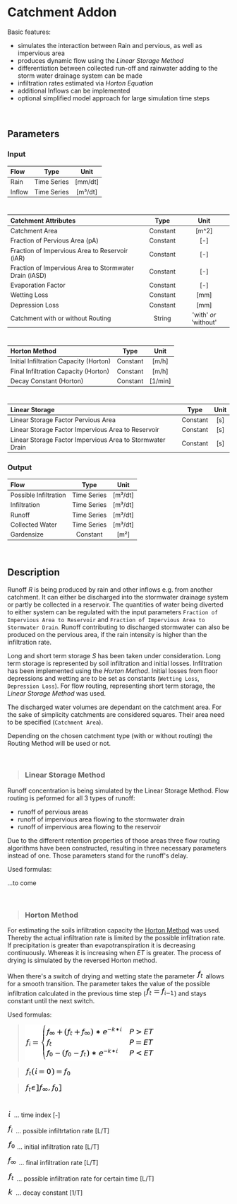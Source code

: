 # Catchment Addon

Basic features:

 - simulates the interaction between Rain and pervious, as well as impervious area
 - produces dynamic flow using the _Linear Storage Method_
 - differentiation between collected run-off and rainwater adding to the storm water drainage system can be made
 - infiltration rates estimated via _Horton Equation_
 - additional Inflows can be implemented
 - optional simplified model approach for large simulation time steps
 
<br>

## Parameters 
### Input


| Flow  | Type  |  Unit  |
| :------------ |:---------------:| :-----:|	
| Rain      | Time Series | [mm/dt] |
| Inflow | Time Series         |    [m³/dt] |

# 

|Catchment Attributes  | Type  |  Unit  |
| :------------ |:---------------:| :-----:|
|    Catchment Area   | Constant |  [m^2]
| Fraction of Pervious Area (pA) |   Constant  |  [-]   |
|   Fraction of Impervious Area to Reservoir (iAR)| Constant |  [-]
|    Fraction of Impervious Area to Stormwater Drain (iASD)  |    Constant     |  [-]  |
| Evaporation Factor |   Constant  |  [-]   |
| Wetting Loss |   Constant  |  [mm]   |
| Depression Loss |   Constant  |  [mm]   |
| Catchment with or without Routing |   String  |  'with' _or_ 'without'   |

# 

|Horton Method  | Type  |  Unit  |
| :------------ |:---------------:| :-----:|
|    Initial Infiltration Capacity (Horton)   | Constant |  [m/h]
|    Final Infiltration Capacity (Horton)   |    Constant     |  [m/h]  |
| Decay Constant (Horton) |   Constant  |  [1/min]   |

# 

|Linear Storage  | Type  |  Unit  |
| :------------ |:---------------:| :-----:|
| Linear Storage Factor Pervious Area  |   Constant  |  [s]   |
| Linear Storage Factor Impervious Area to Reservoir  |   Constant  |  [s]   |
| Linear Storage Factor Impervious Area to Stormwater Drain |   Constant  |  [s]   |

### Output 

|Flow | Type  |  Unit  |
| :------------ |:---------------:| :-----:|
| Possible Infiltration  |   Time Series  |  [m³/dt]   |
| Infiltration |   Time Series  |  [m³/dt]  |
| Runoff |   Time Series  |  [m³/dt]  |
| Collected Water|  Time Series  | [m³/dt]   |
| Gardensize |  Constant |  [m²]  |


<br>

## Description 



Runoff _R_ is being produced by rain and other inflows e.g. from another catchment. It can either be discharged into the stormwater drainage system or partly be collected in a reservoir. The quantities of water being diverted to either system can be regulated with the input parameters `Fraction of Impervious Area to Reservoir` and `Fraction of Impervious Area to Stormwater Drain`. Runoff contributing to discharged stormwater can also be produced on the pervious area, if the rain intensity is higher than the infiltration rate.

Long and short term storage _S_ has been taken under consideration. Long term storage is represented by soil infiltration and initial losses. Infiltration has been implemented using the _Horton Method_. Initial losses from floor depressions and wetting are to be set as constants (`Wetting Loss`, `Depression Loss`). For flow routing, representing short term storage, the _Linear Storage Method_ was used. 

The discharged water volumes are dependant on the catchment area. For the sake of simplicity catchments are considered squares. Their area need to be specified (`Catchment Area`). 

Depending on the chosen catchment type (with or without routing) the Routing Method will be used or not.

<br>

> ### Linear Storage Method

Runoff concentration is being simulated by the Linear Storage Method. Flow routing is peformed for all 3 types of runoff:

-	runoff of pervious areas
-	runoff of impervious area flowing to the stormwater drain
-	runoff of impervious area flowing to the reservoir

Due to the different retention properties of those areas three flow routing algorithms have been constructed, resulting in three necessary parameters instead of one.
Those parameters stand for the runoff's delay.

Used formulas:

...to come

<br>

> ### Horton Method

For estimating the soils infiltration capacity the [Horton Method](http://www.trentu.ca/iws/documents/WBA22_app-f.pdf) was used. Thereby the actual infiltration rate is limited by the possible infiltration rate. If precipitation is greater than evapotranspiration it is decreasing continuously. Whereas it is increasing when _ET_ is greater. The process of drying is simulated by the reversed Horton method.

When there's a switch of drying and wetting state the parameter ![alt text](https://raw.githubusercontent.com/ChristianF88/CD3Waterbalance/master/doc/Formulas/possible%20infiltration%20rate%20for%20certain%20time.png?raw=true) allows for a smooth transition. The parameter takes the value of the possible infiltration calculated in the previous time step (![alt text](https://raw.githubusercontent.com/ChristianF88/CD3Waterbalance/master/doc/Formulas/switcht%20dry%20and%20wet.png?raw=true)) and stays constant until the next switch.

Used formulas:

>![alt text](https://raw.githubusercontent.com/ChristianF88/CD3Waterbalance/master/doc/Formulas/Horton%20equation.png?raw=true)

>![alt text](https://raw.githubusercontent.com/ChristianF88/CD3Waterbalance/master/doc/Formulas/f_t%20start.png?raw=true) 

>![alt text](https://raw.githubusercontent.com/ChristianF88/CD3Waterbalance/master/doc/Formulas/range%20f_t.png?raw=true) 
# 

![alt text](https://raw.githubusercontent.com/ChristianF88/CD3Waterbalance/master/doc/Formulas/time%20index.png?raw=true)  ... time index [-]

![alt text](https://raw.githubusercontent.com/ChristianF88/CD3Waterbalance/master/doc/Formulas/possible%20infiltration%20rate.png?raw=true) ... possible infiltrtation rate [L/T]

![alt text](https://raw.githubusercontent.com/ChristianF88/CD3Waterbalance/master/doc/Formulas/initial%20infiltration%20rate.png?raw=true) ... initial infiltration rate [L/T]

![alt text](https://raw.githubusercontent.com/ChristianF88/CD3Waterbalance/master/doc/Formulas/final%20infiltration%20rate.png?raw=true) ... final infiltration rate [L/T]

![alt text](https://raw.githubusercontent.com/ChristianF88/CD3Waterbalance/master/doc/Formulas/possible%20infiltration%20rate%20for%20certain%20time.png?raw=true) ... possible infiltration rate for certain time [L/T]

![alt text](https://raw.githubusercontent.com/ChristianF88/CD3Waterbalance/master/doc/Formulas/decay%20constant.png?raw=true) ... decay constant [1/T]



<br>

